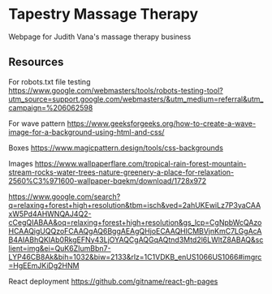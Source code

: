 # Tapestry Massage Therapy
Webpage for Judith Vana's massage therapy business

## Resources

For robots.txt file testing
https://www.google.com/webmasters/tools/robots-testing-tool?utm_source=support.google.com/webmasters/&utm_medium=referral&utm_campaign=%206062598 

For wave pattern
https://www.geeksforgeeks.org/how-to-create-a-wave-image-for-a-background-using-html-and-css/ 

Boxes
https://www.magicpattern.design/tools/css-backgrounds 

Images
https://www.wallpaperflare.com/tropical-rain-forest-mountain-stream-rocks-water-trees-nature-greenery-a-place-for-relaxation-2560%C3%971600-wallpaper-bqekm/download/1728x972 

https://www.google.com/search?q=relaxing+forest+high+resolution&tbm=isch&ved=2ahUKEwiLz7P3yaCAAxW5Pd4AHWNQAJ4Q2-cCegQIABAA&oq=relaxing+forest+high+resolution&gs_lcp=CgNpbWcQAzoHCAAQigUQQzoFCAAQgAQ6BggAEAgQHjoECAAQHlCMBVjnKmC7LGgAcAB4AIABhQKIAb0RkgEFNy43LjOYAQCgAQGqAQtnd3Mtd2l6LWltZ8ABAQ&sclient=img&ei=QuK6ZIumBbn7-LYP46CB8Ak&bih=1032&biw=2133&rlz=1C1VDKB_enUS1066US1066#imgrc=HgEEmJKiDg2HNM 

React deployment
https://github.com/gitname/react-gh-pages 